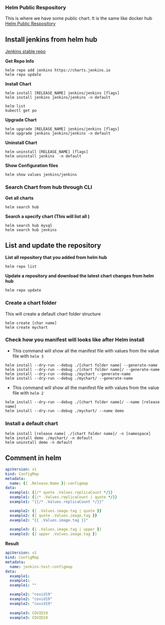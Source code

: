 ### Helm Public Respository
This is where we have some public chart. It is the same like docker hub
[Helm Public Respository](https://artifacthub.io/)

## Install jenkins from helm hub
[Jenkins stable repo](https://artifacthub.io/packages/helm/jenkinsci/jenkins)

**Get Repo Info**
```
helm repo add jenkins https://charts.jenkins.io
helm repo update
```

**Install Chart**
```
helm install [RELEASE_NAME] jenkins/jenkins [flags]
helm install jenkins jenkins/jenkins -n default

helm list
kubectl get po
```

**Upgrade Chart**
```
helm upgrade [RELEASE_NAME] jenkins/jenkins [flags]
helm upgrade jenkins jenkins/jenkins -n default
```

**Uninstall Chart**
```
helm uninstall [RELEASE_NAME] [flags]
helm uninstall jenkins  -n default
```

**Show Configuration files**
```
helm show values jenkins/jenkins
```

### Search Chart from hub through CLI
**Get all charts**
```
helm search hub
```
**Search a specify chart (This will list all )**
```
helm search hub mysql
helm search hub jenkins
```

## List and update the repository

**List all repository that you added from helm hub**
```
helm repo list
```
**Update a repository and download the latest chart changes from helm hub**
```
helm repo update
```

### Create a chart folder
This will create a default chart folder structure
```
helm create [char name]
helm create mychart
```

### Check how you manifest will looks like after Helm install 
* This command will show all the manifest file with values from the value file with `helm 3`

```
helm install --dry-run --debug ./[chart folder name] --generate-name
helm install --dry-run --debug ./[chart folder name]/ --generate-name
helm install --dry-run --debug ./mychart --generate-name
helm install --dry-run --debug ./mychart/ --generate-name
```

* This command will show all the manifest file with values from the value file with `helm 2`
```
helm install --dry-run --debug ./[chart folder name]/ --name [release name]
helm install --dry-run --debug ./mychart/ --name demo
```

### Install a default chart
```
helm install [release name] ./[chart folder name]/ -n [namespace]
helm install demo ./mychart/ -n default
helm uninstall demo -n default
```






































## Comment in helm
```yml
apiVersion: v1
kind: ConfigMap
metadata:
  name: {{ .Release.Name }}-configmap
data:
  example1: {{/* quote .Values.replicaCount */}}
  example1: {{/* .Values.replicaCount | quote */}}
  example1: "{{/* .Values.replicaCount */}}"

  example2: {{ .Values.image.tag | quote }}
  example2: {{ quote .Values.image.tag }}
  example2: "{{ .Values.image.tag }}"
  
  example3: {{ .Values.image.tag | upper }}
  example3: {{ upper .Values.image.tag }}
```
**Result**
```yml
apiVersion: v1
kind: ConfigMap
metadata:
  name: jenkins-test-configmap
data:
  example1: 
  example1: 
  example1: ""

  example2: "covid19"
  example2: "covid19"
  example2: "covid19"
  
  example3: COVID19
  example3: COVID19
```